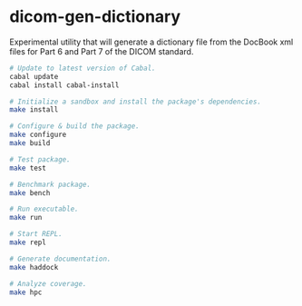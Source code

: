 # dicom-gen-dictionary

Experimental utility that will generate a dictionary file from the DocBook xml files for Part 6 and Part 7 of the DICOM standard.

``` sh
# Update to latest version of Cabal.
cabal update
cabal install cabal-install

# Initialize a sandbox and install the package's dependencies.
make install

# Configure & build the package.
make configure
make build

# Test package.
make test

# Benchmark package.
make bench

# Run executable.
make run

# Start REPL.
make repl

# Generate documentation.
make haddock

# Analyze coverage.
make hpc
```
